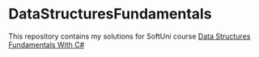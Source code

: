 # DataStructuresFundamentals
This repository contains my solutions for SoftUni course [Data Structures Fundamentals With C#](https://softuni.bg/trainings/3921/data-structures-fundamentals-with-csharp-november-2022)
